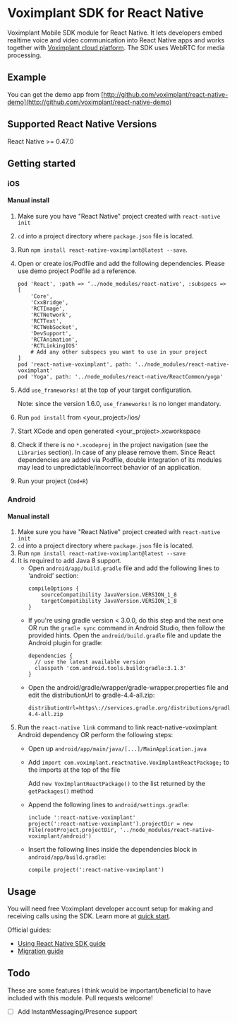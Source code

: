 # Voximplant SDK for React Native

Voximplant Mobile SDK module for React Native. It lets developers embed realtime voice and video communication into React Native apps and works together with [Voximplant cloud platform](http://voximplant.com). The SDK uses WebRTC for media processing.

## Example
You can get the demo app from [http://github.com/voximplant/react-native-demo](http://github.com/voximplant/react-native-demo)

## Supported React Native Versions
React Native >= 0.47.0

## Getting started

### iOS

#### Manual install

1. Make sure you have "React Native" project created with `react-native init`
2. `cd` into a project directory where `package.json` file is located.
3. Run `npm install react-native-voximplant@latest --save`.
4. Open or create ios/Podfile and add the following dependencies. Please use demo project Podfile ad a reference.
    ```
    pod 'React', :path => ‘../node_modules/react-native', :subspecs => [
        'Core',
        'CxxBridge',
        'RCTImage',
        'RCTNetwork',
        'RCTText',
        'RCTWebSocket',
        'DevSupport',
        'RCTAnimation',
        'RCTLinkingIOS'
        # Add any other subspecs you want to use in your project
    ]
    pod 'react-native-voximplant', path: '../node_modules/react-native-voximplant'
    pod 'Yoga', path: '../node_modules/react-native/ReactCommon/yoga'
    ```
5. Add `use_frameworks!` at the top of your target configuration.

   Note: since the version 1.6.0, `use_frameworks!` is no longer mandatory.
6. Run `pod install` from <your_project>/ios/
7. Start XCode and open generated <your_project>.xcworkspace
8. Check if there is no `*.xcodeproj` in the project navigation (see the  `Libraries` section). In case of any please remove them. 
   Since React dependencies are added via Podfile, double integration of its modules may lead to unpredictable/incorrect behavior of an application.
9. Run your project (`Cmd+R`)

### Android

#### Manual install

1. Make sure you have "React Native" project created with `react-native init`
2. `cd` into a project directory where `package.json` file is located.
3. Run `npm install react-native-voximplant@latest --save`
4. It is required to add Java 8 support. 
    - Open `android/app/build.gradle` file and add the following lines to ‘android’ section: 
        ```
        compileOptions {
            sourceCompatibility JavaVersion.VERSION_1_8
            targetCompatibility JavaVersion.VERSION_1_8
        }
        ```
    - If you're using gradle version < 3.0.0, do this step and the next one OR run the `gradle sync` command in Android Studio, then follow the provided hints. 
      Open the `android/build.gradle` file and update the Android plugin for gradle: 
        ```
        dependencies {
          // use the latest available version
          classpath 'com.android.tools.build:gradle:3.1.3'
        }​
        
        ```
    - Open the android/gradle/wrapper/gradle-wrapper.properties file and edit the distributionUrl to gradle-4.4-all.zip: 
        ```
        distributionUrl=https\://services.gradle.org/distributions/gradle-4.4-all.zip
        ```
5. Run the `react-native link` command to link react-native-voximplant Android dependency OR perform the following steps: 
    - Open up `android/app/main/java/[...]/MainApplication.java`
    - Add `import com.voximplant.reactnative.VoxImplantReactPackage;` to the imports at the top of the file
      
      Add `new VoxImplantReactPackage()` to the list returned by the `getPackages()` method
      
    - Append the following lines to `android/settings.gradle`:

        ```
        include ':react-native-voximplant'
        project(':react-native-voximplant').projectDir = new File(rootProject.projectDir, '../node_modules/react-native-voximplant/android')
        ```
    - Insert the following lines inside the dependencies block in `android/app/build.gradle`:
    
        ```
        compile project(':react-native-voximplant')
        ```    

## Usage
You will need free Voximplant developer account setup for making and receiving calls using the SDK. 
Learn more at [quick start](https://voximplant.com/docs/references/articles/quickstart).

Official guides:
- [Using React Native SDK guide](https://voximplant.com/blog/using-react-native-sdk)
- [Migration guide](https://voximplant.com/blog/migration-guide-for-react-native-sdk)


## Todo
These are some features I think would be important/beneficial to have included with this module. Pull requests welcome!

- [ ] Add InstantMessaging/Presence support
